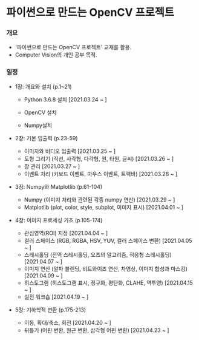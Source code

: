 # 파이썬으로 만드는 OpenCV 프로젝트



### 개요

+ '파이썬으로 만드는 OpenCV 프로젝트' 교재를 활용.
+ Computer Vision의 개인 공부 목적.



### 일정

+ 1장: 개요와 설치 (p.1~21)

  + Python 3.6.8 설치  [2021.03.24 ~ ]

  + OpenCV 설치 

  + Numpy설치

    

+ 2장: 기본 입출력 (p.23-59)
  
  + 이미지와 비디오 입출력  [2021.03.25 ~ ]
  + 도형 그리기 (직선, 사각형, 다각형, 원, 타원, 글씨)  [2021.03.26 ~ ]
  + 창 관리  [2021.03.27 ~ ]
  + 이벤트 처리 (키보드 이벤트, 마우스 이벤트, 트랙바)  [2021.03.28 ~ ]



+ 3장: Numpy와 Matplotlib (p.61-104)
  + Numpy (이미지 처리와 관련된 각종 numpy 연산)  [2021.03.29 ~ ]
  + Matplotlib (plot, color, style, subplot, 이미지 표시)  [2021.04.01 ~ ]



+ 4장: 이미지 프로세싱 기초 (p.105-174)
  + 관심영역(ROI) 지정 [2021.04.04 ~ ]
  + 컬러 스페이스 (RGB, RGBA, HSV, YUV, 컬러 스페이스 변환)  [2021.04.05 ~ ]
  + 스레시홀딩 (전역 스레시홀딩, 오츠의 알고리즘, 적응형 스레시홀딩)  [2021.04.07 ~ ]
  + 이미지 연산 (알파 블렌딩, 비트와이즈 연산, 차영상, 이미지 합성과 마스킹)  [2021.04.09 ~ ]
  + 히스토그램 (히스토그램 표시, 정규화, 평탄화, CLAHE, 역투영)  [2021.04.15 ~ ]
  + 실전 워크숍  [2021.04.19 ~ ]



+ 5장: 기하학적 변환 (p.175-213)

  + 이동, 확대/축소, 회전  [2021.04.20 ~ ]
  + 뒤틀기 (어핀 변환, 원근 변환, 삼각형 어핀 변환)  [2021.04.23 ~ ]